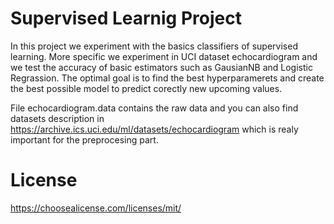 # Supervised Learnig Project

In this project we experiment with the basics classifiers of supervised learning. More specific we experiment in UCI dataset echocardiogram and we test the accuracy of basic estimators such as GausianNB and Logistic Regrassion. The optimal goal is to find the best hyperparamerets and create the best possible model to predict corectly new upcoming values.

File echocardiogram.data contains the raw data and you can also find datasets description in https://archive.ics.uci.edu/ml/datasets/echocardiogram which is realy important for the preprocesing part.

# License
https://choosealicense.com/licenses/mit/
